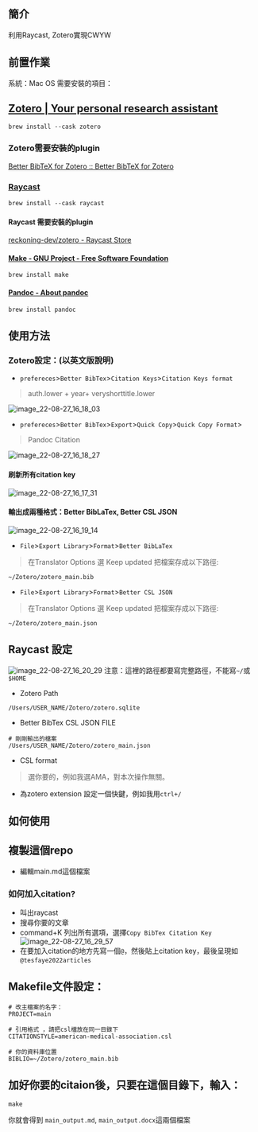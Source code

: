 ## 簡介
利用Raycast, Zotero實現CWYW

## 前置作業
系統：Mac OS
需要安裝的項目：
## [Zotero | Your personal research assistant](https://www.zotero.org/)
```shell
brew install --cask zotero
```
### Zotero需要安裝的plugin
[Better BibTeX for Zotero :: Better BibTeX for Zotero](https://retorque.re/zotero-better-bibtex/)

### [Raycast](https://www.raycast.com/)
```shell
brew install --cask raycast
```
#### Raycast 需要安裝的plugin
[reckoning-dev/zotero - Raycast Store](https://www.raycast.com/reckoning-dev/zotero)
#### [Make - GNU Project - Free Software Foundation](https://www.gnu.org/software/make/)
```shell
brew install make
```
#### [Pandoc - About pandoc](https://pandoc.org/)
```shell
brew install pandoc
```
## 使用方法
### Zotero設定：(以英文版說明)
* `prefereces`>`Better BibTex`>`Citation Keys`>`Citation Keys format`
> auth.lower + year+ veryshorttitle.lower

![image_22-08-27_16_18_03](https://i.imgur.com/1KIdKxl.png)

* `prefereces`>`Better BibTex`>`Export`>`Quick Copy`>`Quick Copy Format`>
> Pandoc Citation

![image_22-08-27_16_18_27](https://i.imgur.com/zrvgZWz.png)

#### 刷新所有citation key
![image_22-08-27_16_17_31](https://i.imgur.com/HK6WEjv.png)
#### 輸出成兩種格式：Better BibLaTex, Better CSL JSON
![image_22-08-27_16_19_14](https://i.imgur.com/PhWIGIn.png)
* `File`>`Export Library`>`Format`>`Better BibLaTex`
> 在Translator Options 選 Keep updated
把檔案存成以下路徑:
```shell
~/Zotero/zotero_main.bib
```
* `File`>`Export Library`>`Format`>`Better CSL JSON`
> 在Translator Options 選 Keep updated
把檔案存成以下路徑:
```shell
~/Zotero/zotero_main.json
```
## Raycast 設定
![image_22-08-27_16_20_29](https://i.imgur.com/Toxzuqv.png)
注意：這裡的路徑都要寫完整路徑，不能寫`~/`或`$HOME`
* Zotero Path
```
/Users/USER_NAME/Zotero/zotero.sqlite
```
* Better BibTex CSL JSON FILE
```
# 剛剛輸出的檔案
/Users/USER_NAME/Zotero/zotero_main.json
```
* CSL format
> 選你要的，例如我選AMA，對本次操作無關。
* 為zotero extension 設定一個快鍵，例如我用`ctrl+/`
## 如何使用
## 複製這個repo
* 編輯main.md這個檔案
### 如何加入citation?
* 叫出raycast
* 搜尋你要的文章
* command+K 列出所有選項，選擇`Copy BibTex Citation Key`
![image_22-08-27_16_29_57](https://i.imgur.com/WkSriZe.png)
* 在要加入citation的地方先寫一個`@`，然後貼上citation key，最後呈現如 `@tesfaye2022articles`
## Makefile文件設定：
```shell
# 改主檔案的名字：
PROJECT=main

# 引用格式 ，請把csl檔放在同一目錄下
CITATIONSTYLE=american-medical-association.csl

# 你的資料庫位置
BIBLIO=~/Zotero/zotero_main.bib
```
## 加好你要的citaion後，只要在這個目錄下，輸入：
```shell
make
```
你就會得到 `main_output.md`, `main_output.docx`這兩個檔案
